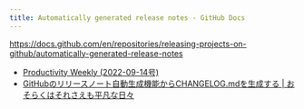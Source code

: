 ```yaml
---
title: Automatically generated release notes - GitHub Docs
---
```


https://docs.github.com/en/repositories/releasing-projects-on-github/automatically-generated-release-notes

- [Productivity Weekly (2022-09-14号)](https://zenn.dev/cybozu_ept/articles/productivity-weekly-20220914)
- [GitHubのリリースノート自動生成機能からCHANGELOG.mdを生成する | おそらくはそれさえも平凡な日々](https://songmu.jp/riji/entry/2022-09-08-gh2changelog.html)

